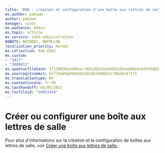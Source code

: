 ```yaml
---
title: 'RBA : création et configuration d’une boîte aux lettres de salle '
ms.author: pebaum
author: pebaum
manager: scotv
ms.audience: Admin
ms.topic: article
ms.service: o365-administration
ROBOTS: NOINDEX, NOFOLLOW
localization_priority: Normal
ms.collection: Adm_O365
ms.custom:
- "3417"
- "3800012"
ms.openlocfilehash: 3f159020ac608eac169138231e16455420eeb96edc849fb882fd748a34bf6965
ms.sourcegitcommit: b5f7da89a650d2915dc652449623c78be6247175
ms.translationtype: MT
ms.contentlocale: fr-FR
ms.lasthandoff: 08/05/2021
ms.locfileid: "54053428"
---
```

# <a name="create-or-configure-a-room-mailbox"></a>Créer ou configurer une boîte aux lettres de salle

Pour plus d’informations sur la création et la configuration de boîtes aux lettres de salle, voir [Créer une boîte aux lettres de salle.](https://docs.microsoft.com/exchange/recipients/room-mailboxes?view=exchserver-2019#create-a-room-mailbox)